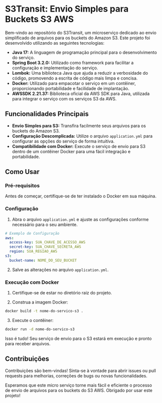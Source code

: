 # S3Transit: Envio Simples para Buckets S3 AWS

Bem-vindo ao repositório do S3Transit, um microserviço dedicado ao envio simplificado de arquivos para os buckets do Amazon S3. Este projeto foi desenvolvido utilizando as seguintes tecnologias:

- **Java 17:** A linguagem de programação principal para o desenvolvimento do serviço.
- **Spring Boot 3.2.0:** Utilizado como framework para facilitar a configuração e implementação do serviço.
- **Lombok:** Uma biblioteca Java que ajuda a reduzir a verbosidade do código, promovendo a escrita de código mais limpa e concisa.
- **Docker:** Utilizado para empacotar o serviço em um contêiner, proporcionando portabilidade e facilidade de implantação.
- **AWSSDK 2.21.37:** Biblioteca oficial da AWS SDK para Java, utilizada para integrar o serviço com os serviços S3 da AWS.

## Funcionalidades Principais

- **Envio Simples para S3:** Transfira facilmente seus arquivos para os buckets do Amazon S3.
- **Configuração Descomplicada:** Utilize o arquivo `application.yml` para configurar as opções do serviço de forma intuitiva.
- **Compatibilidade com Docker:** Execute o serviço de envio para S3 dentro de um contêiner Docker para uma fácil integração e portabilidade.

## Como Usar

### Pré-requisitos

Antes de começar, certifique-se de ter instalado o Docker em sua máquina.

### Configuração

1. Abra o arquivo `application.yml` e ajuste as configurações conforme necessário para o seu ambiente.

```yaml
# Exemplo de Configuração
aws:
  access-key: SUA_CHAVE_DE_ACESSO_AWS
  secret-key: SUA_CHAVE_SECRETA_AWS
  region: SUA_REGIAO_AWS
s3:
  bucket-name: NOME_DO_SEU_BUCKET
```

2. Salve as alterações no arquivo `application.yml`.

### Execução com Docker

1. Certifique-se de estar no diretório raiz do projeto.

2. Construa a imagem Docker:

```bash
docker build -t nome-do-servico-s3 .
```

3. Execute o contêiner:

```bash
docker run -d nome-do-servico-s3
```

Isso é tudo! Seu serviço de envio para o S3 estará em execução e pronto para receber arquivos.

## Contribuições

Contribuições são bem-vindas! Sinta-se à vontade para abrir issues ou pull requests para melhorias, correções de bugs ou novas funcionalidades.

Esperamos que este micro serviço torne mais fácil e eficiente o processo de envio de arquivos para os buckets do S3 AWS. Obrigado por usar este projeto!